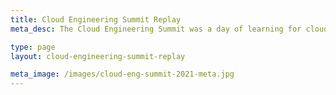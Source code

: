 ```yaml
---
title: Cloud Engineering Summit Replay
meta_desc: The Cloud Engineering Summit was a day of learning for cloud practitioners about cloud infrastructure, modern applications, and everything in between.

type: page
layout: cloud-engineering-summit-replay

meta_image: /images/cloud-eng-summit-2021-meta.jpg
---
```

